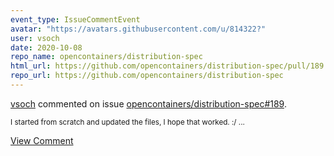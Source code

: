 ```yaml
---
event_type: IssueCommentEvent
avatar: "https://avatars.githubusercontent.com/u/814322?"
user: vsoch
date: 2020-10-08
repo_name: opencontainers/distribution-spec
html_url: https://github.com/opencontainers/distribution-spec/pull/189
repo_url: https://github.com/opencontainers/distribution-spec
---
```


<a href='https://github.com/vsoch' target='_blank'>vsoch</a> commented on issue <a href='https://github.com/opencontainers/distribution-spec/pull/189' target='_blank'>opencontainers/distribution-spec#189</a>.

<small>I started from scratch and updated the files, I hope that worked. :/ ...</small>

<a href='https://github.com/opencontainers/distribution-spec/pull/189' target='_blank'>View Comment</a>